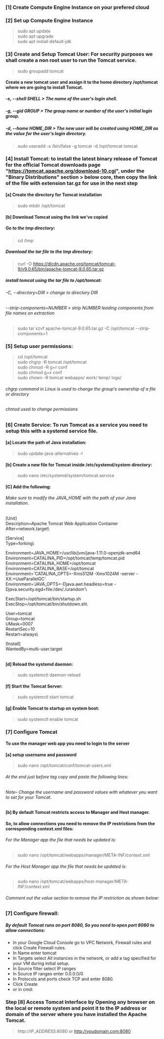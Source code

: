 ### [1] Create Compute Engine Instance on your prefered cloud

### [2] Set up Compute Engine Instance

> sudo apt update \
> sudo apt upgrade \
> sudo apt install default-jdk

### [3] Create and Setup Tomcat User: For security purposes we shall create a non root user to run the Tomcat service.

> sudo groupadd tomcat

#### Create a new tomcat user and assign it to the home directory /opt/tomcat where we are going to install Tomcat.

##### -s, --shell SHELL > The name of the user's login shell.

##### -g, --gid GROUP > The group name or number of the user's initial login group.

##### -d, --home HOME_DIR > The new user will be created using HOME_DIR as the value for the user's login directory.

> sudo useradd -s /bin/false -g tomcat -d /opt/tomcat tomcat

### [4] Install Tomcat: to install the latest binary release of Tomcat for the official Tomcat downloads page "https://tomcat.apache.org/download-10.cgi", under the "Binary Distributions" section > below core, then copy the link of the file with extension tar.gz for use in the next step

#### [a] Create the directory for Tomcat installation

> sudo mkdir /opt/tomcat

#### [b] Download Tomcat using the link we've copied

##### Go to the tmp directory:

> cd /tmp

##### Download the tar file to the tmp directory:

> curl -O https://dlcdn.apache.org/tomcat/tomcat-9/v9.0.65/bin/apache-tomcat-9.0.65.tar.gz

##### install tomcat using the tar file to /opt/tomcat:

###### -C, --directory=DIR > change to directory DIR

###### --strip-components=NUMBER > strip NUMBER leading components from file names on extraction

> sudo tar xzvf apache-tomcat-9.0.65.tar.gz -C /opt/tomcat --strip-components=1

### [5] Setup user permissions:

> cd /opt/tomcat \
> sudo chgrp -R tomcat /opt/tomcat\
> sudo chmod -R g+r conf\
> sudo chmod g+x conf\
> sudo chown -R tomcat webapps/ work/ temp/ logs/

###### chgrp command in Linux is used to change the group's ownership of a file or directory

###### chmod used to change permissions

### [6] Create Service: To run Tomcat as a service you need to setup this with a systemd service file.

#### [a] Locate the path of Java installation:

> sudo update-java-alternatives -l

#### [b] Create a new file for Tomcat inside /etc/systemd/system directory:

> sudo nano /etc/systemd/system/tomcat.service

#### [C] Add the following:

###### Make sure to modify the JAVA_HOME with the path of your Java installation.

######

[Unit]\
Description=Apache Tomcat Web Application Container\
After=network.target\

[Service]\
Type=forking\

Environment=JAVA_HOME=/usr/lib/jvm/java-1.11.0-openjdk-amd64\
Environment=CATALINA_PID=/opt/tomcat/temp/tomcat.pid\
Environment=CATALINA_HOME=/opt/tomcat\
Environment=CATALINA_BASE=/opt/tomcat\
Environment='CATALINA_OPTS=-Xms512M -Xmx1024M -server -XX:+UseParallelGC'\
Environment='JAVA_OPTS=-Djava.awt.headless=true -Djava.security.egd=file:/dev/./urandom'\

ExecStart=/opt/tomcat/bin/startup.sh\
ExecStop=/opt/tomcat/bin/shutdown.sh\

User=tomcat\
Group=tomcat\
UMask=0007\
RestartSec=10\
Restart=always\

[Install]\
WantedBy=multi-user.target

######

#### [d] Reload the systemd daemon:

> sudo systemctl daemon-reload

#### [f] Start the Tomcat Server:

> sudo systemctl start tomcat

#### [g] Enable Tomcat to startup on system boot:

> sudo systemctl enable tomcat

### [7] Configure Tomcat

#### To use the manager web app you need to login to the server

#### [a] setup username and password

> sudo nano /opt/tomcat/conf/tomcat-users.xml

###### At the end just before </tomcat-users> tag copy and paste the following lines:

<role rolename="admin"/>
<role rolename="admin-gui"/>
<role rolename="manager"/>
<role rolename="manager-gui"/>

<user username="h2s" password="pwd" roles="admin,admin-gui,manager,manager-gui"/>

###### Note– Change the username and password values with whatever you want to set for your Tomcat.

#### [b] By default Tomcat restricts access to Manager and Host manager.

#### So, to allow connections you need to remove the IP restrictions from the corresponding context.xml files:

###### For the Manager app the file that needs be updated is:

> sudo nano /opt/tomcat/webapps/manager/META-INF/context.xml

###### For the Host Manager app the file that needs be updated is:

> sudo nano /opt/tomcat/webapps/host-manager/META-INF/context.xml

###### Comment out the value section to remove the IP restriction as shown below:

> <Context antiResourceLocking="false" privileged="true" >

  <!--<Valve className="org.apache.catalina.valves.RemoteAddrValve"
         allow="127\.\d+\.\d+\.\d+|::1|0:0:0:0:0:0:0:1" />-->
</Context>

### [7] Configure firewall:

##### By default Tomcat runs on port 8080, So you need to open port 8080 to allow connections:

- In your Google Cloud Console go to VPC Network, Firewall rules and click Create Firewall rules.
- In Name enter tomcat
- In Targets select All instances in the network, or add a tag specified for your VM during initial setup.
- In Source filter select IP ranges
- In Source IP ranges enter 0.0.0.0/0
- In Protocols and ports check TCP and enter 8080.
- Click Create
- or in cmd:

### Step [8] Access Tomcat Interface by Opening any browser on the local or remote system and point it to the IP address or domain of the server where you have installed the Apache Tomcat.

> http://IP_ADDRESS:8080
> or
> http://youdomain.com:8080
